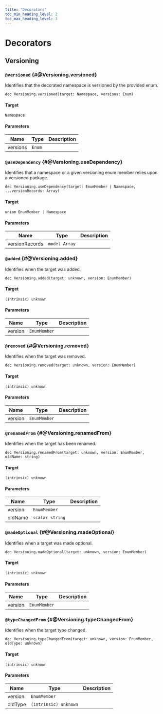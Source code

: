 ```yaml
---
title: "Decorators"
toc_min_heading_level: 2
toc_max_heading_level: 3
---
```


# Decorators

## Versioning

### `@versioned` {#@Versioning.versioned}

Identifies that the decorated namespace is versioned by the provided enum.

```typespec
dec Versioning.versioned(target: Namespace, versions: Enum)
```

#### Target

`Namespace`

#### Parameters

| Name     | Type   | Description |
| -------- | ------ | ----------- |
| versions | `Enum` |             |

### `@useDependency` {#@Versioning.useDependency}

Identifies that a namespace or a given versioning enum member relies upon a versioned package.

```typespec
dec Versioning.useDependency(target: EnumMember | Namespace, ...versionRecords: Array)
```

#### Target

`union EnumMember | Namespace`

#### Parameters

| Name           | Type          | Description |
| -------------- | ------------- | ----------- |
| versionRecords | `model Array` |             |

### `@added` {#@Versioning.added}

Identifies when the target was added.

```typespec
dec Versioning.added(target: unknown, version: EnumMember)
```

#### Target

`(intrinsic) unknown`

#### Parameters

| Name    | Type         | Description |
| ------- | ------------ | ----------- |
| version | `EnumMember` |             |

### `@removed` {#@Versioning.removed}

Identifies when the target was removed.

```typespec
dec Versioning.removed(target: unknown, version: EnumMember)
```

#### Target

`(intrinsic) unknown`

#### Parameters

| Name    | Type         | Description |
| ------- | ------------ | ----------- |
| version | `EnumMember` |             |

### `@renamedFrom` {#@Versioning.renamedFrom}

Identifies when the target has been renamed.

```typespec
dec Versioning.renamedFrom(target: unknown, version: EnumMember, oldName: string)
```

#### Target

`(intrinsic) unknown`

#### Parameters

| Name    | Type            | Description |
| ------- | --------------- | ----------- |
| version | `EnumMember`    |             |
| oldName | `scalar string` |             |

### `@madeOptional` {#@Versioning.madeOptional}

Identifies when a target was made optional.

```typespec
dec Versioning.madeOptional(target: unknown, version: EnumMember)
```

#### Target

`(intrinsic) unknown`

#### Parameters

| Name    | Type         | Description |
| ------- | ------------ | ----------- |
| version | `EnumMember` |             |

### `@typeChangedFrom` {#@Versioning.typeChangedFrom}

Identifies when the target type changed.

```typespec
dec Versioning.typeChangedFrom(target: unknown, version: EnumMember, oldType: unknown)
```

#### Target

`(intrinsic) unknown`

#### Parameters

| Name    | Type                  | Description |
| ------- | --------------------- | ----------- |
| version | `EnumMember`          |             |
| oldType | `(intrinsic) unknown` |             |
